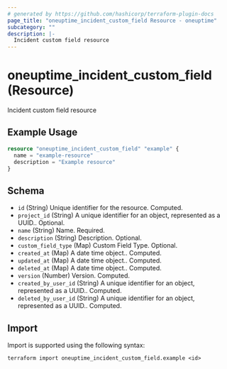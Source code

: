 ```yaml
---
# generated by https://github.com/hashicorp/terraform-plugin-docs
page_title: "oneuptime_incident_custom_field Resource - oneuptime"
subcategory: ""
description: |-
  Incident custom field resource
---
```


# oneuptime_incident_custom_field (Resource)

Incident custom field resource

## Example Usage

```terraform
resource "oneuptime_incident_custom_field" "example" {
  name = "example-resource"
  description = "Example resource"
}
```

## Schema

- `id` (String) Unique identifier for the resource. Computed.
- `project_id` (String) A unique identifier for an object, represented as a UUID.. Optional.
- `name` (String) Name. Required.
- `description` (String) Description. Optional.
- `custom_field_type` (Map) Custom Field Type. Optional.
- `created_at` (Map) A date time object.. Computed.
- `updated_at` (Map) A date time object.. Computed.
- `deleted_at` (Map) A date time object.. Computed.
- `version` (Number) Version. Computed.
- `created_by_user_id` (String) A unique identifier for an object, represented as a UUID.. Computed.
- `deleted_by_user_id` (String) A unique identifier for an object, represented as a UUID.. Computed.

## Import

Import is supported using the following syntax:

```shell
terraform import oneuptime_incident_custom_field.example <id>
```
